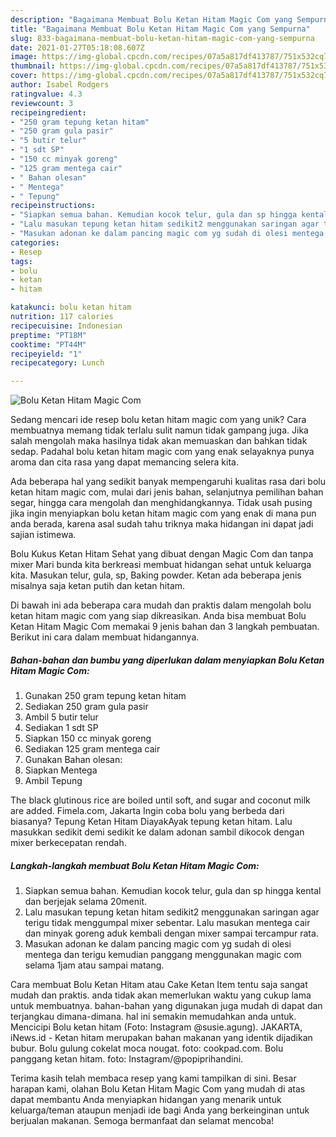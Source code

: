 ```yaml
---
description: "Bagaimana Membuat Bolu Ketan Hitam Magic Com yang Sempurna"
title: "Bagaimana Membuat Bolu Ketan Hitam Magic Com yang Sempurna"
slug: 833-bagaimana-membuat-bolu-ketan-hitam-magic-com-yang-sempurna
date: 2021-01-27T05:18:08.607Z
image: https://img-global.cpcdn.com/recipes/07a5a817df413787/751x532cq70/bolu-ketan-hitam-magic-com-foto-resep-utama.jpg
thumbnail: https://img-global.cpcdn.com/recipes/07a5a817df413787/751x532cq70/bolu-ketan-hitam-magic-com-foto-resep-utama.jpg
cover: https://img-global.cpcdn.com/recipes/07a5a817df413787/751x532cq70/bolu-ketan-hitam-magic-com-foto-resep-utama.jpg
author: Isabel Rodgers
ratingvalue: 4.3
reviewcount: 3
recipeingredient:
- "250 gram tepung ketan hitam"
- "250 gram gula pasir"
- "5 butir telur"
- "1 sdt SP"
- "150 cc minyak goreng"
- "125 gram mentega cair"
- " Bahan olesan"
- " Mentega"
- " Tepung"
recipeinstructions:
- "Siapkan semua bahan. Kemudian kocok telur, gula dan sp hingga kental dan berjejak selama 20menit."
- "Lalu masukan tepung ketan hitam sedikit2 menggunakan saringan agar terigu tidak menggumpal mixer sebentar. Lalu masukan mentega cair dan minyak goreng aduk kembali dengan mixer sampai tercampur rata."
- "Masukan adonan ke dalam pancing magic com yg sudah di olesi mentega dan terigu kemudian panggang menggunakan magic com selama 1jam atau sampai matang."
categories:
- Resep
tags:
- bolu
- ketan
- hitam

katakunci: bolu ketan hitam 
nutrition: 117 calories
recipecuisine: Indonesian
preptime: "PT18M"
cooktime: "PT44M"
recipeyield: "1"
recipecategory: Lunch

---
```



![Bolu Ketan Hitam Magic Com](https://img-global.cpcdn.com/recipes/07a5a817df413787/751x532cq70/bolu-ketan-hitam-magic-com-foto-resep-utama.jpg)

Sedang mencari ide resep bolu ketan hitam magic com yang unik? Cara membuatnya memang tidak terlalu sulit namun tidak gampang juga. Jika salah mengolah maka hasilnya tidak akan memuaskan dan bahkan tidak sedap. Padahal bolu ketan hitam magic com yang enak selayaknya punya aroma dan cita rasa yang dapat memancing selera kita.

Ada beberapa hal yang sedikit banyak mempengaruhi kualitas rasa dari bolu ketan hitam magic com, mulai dari jenis bahan, selanjutnya pemilihan bahan segar, hingga cara mengolah dan menghidangkannya. Tidak usah pusing jika ingin menyiapkan bolu ketan hitam magic com yang enak di mana pun anda berada, karena asal sudah tahu triknya maka hidangan ini dapat jadi sajian istimewa.

Bolu Kukus Ketan Hitam Sehat yang dibuat dengan Magic Com dan tanpa mixer Mari bunda kita berkreasi membuat hidangan sehat untuk keluarga kita. Masukan telur, gula, sp, Baking powder. Ketan ada beberapa jenis misalnya saja ketan putih dan ketan hitam.


Di bawah ini ada beberapa cara mudah dan praktis dalam mengolah bolu ketan hitam magic com yang siap dikreasikan. Anda bisa membuat Bolu Ketan Hitam Magic Com memakai 9 jenis bahan dan 3 langkah pembuatan. Berikut ini cara dalam membuat hidangannya.

<!--inarticleads1-->

##### Bahan-bahan dan bumbu yang diperlukan dalam menyiapkan Bolu Ketan Hitam Magic Com:

1. Gunakan 250 gram tepung ketan hitam
1. Sediakan 250 gram gula pasir
1. Ambil 5 butir telur
1. Sediakan 1 sdt SP
1. Siapkan 150 cc minyak goreng
1. Sediakan 125 gram mentega cair
1. Gunakan  Bahan olesan:
1. Siapkan  Mentega
1. Ambil  Tepung


The black glutinous rice are boiled until soft, and sugar and coconut milk are added. Fimela.com, Jakarta Ingin coba bolu yang berbeda dari biasanya? Tepung Ketan Hitam DiayakAyak tepung ketan hitam. Lalu masukkan sedikit demi sedikit ke dalam adonan sambil dikocok dengan mixer berkecepatan rendah. 

<!--inarticleads2-->

##### Langkah-langkah membuat Bolu Ketan Hitam Magic Com:

1. Siapkan semua bahan. Kemudian kocok telur, gula dan sp hingga kental dan berjejak selama 20menit.
1. Lalu masukan tepung ketan hitam sedikit2 menggunakan saringan agar terigu tidak menggumpal mixer sebentar. Lalu masukan mentega cair dan minyak goreng aduk kembali dengan mixer sampai tercampur rata.
1. Masukan adonan ke dalam pancing magic com yg sudah di olesi mentega dan terigu kemudian panggang menggunakan magic com selama 1jam atau sampai matang.


Cara membuat Bolu Ketan Hitam atau Cake Ketan Item tentu saja sangat mudah dan praktis. anda tidak akan memerlukan waktu yang cukup lama untuk membuatnya. bahan-bahan yang digunakan juga mudah di dapat dan terjangkau dimana-dimana. hal ini semakin memudahkan anda untuk. Mencicipi Bolu ketan hitam (Foto: Instagram @susie.agung). JAKARTA, iNews.id - Ketan hitam merupakan bahan makanan yang identik dijadikan bubur. Bolu gulung cokelat moca nougat. foto: cookpad.com. Bolu panggang ketan hitam. foto: Instagram/@popiprihandini. 

Terima kasih telah membaca resep yang kami tampilkan di sini. Besar harapan kami, olahan Bolu Ketan Hitam Magic Com yang mudah di atas dapat membantu Anda menyiapkan hidangan yang menarik untuk keluarga/teman ataupun menjadi ide bagi Anda yang berkeinginan untuk berjualan makanan. Semoga bermanfaat dan selamat mencoba!
